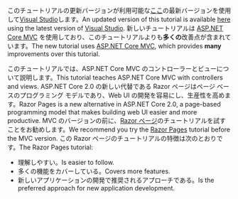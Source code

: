 <span data-ttu-id="1b616-101">このチュートリアルの更新バージョンが利用可能な[ここ](https://docs.microsoft.com/aspnet/core/tutorials/first-mvc-app/start-mvc)の最新バージョンを使用して[Visual Studio](https://visualstudio.microsoft.com/)します。</span><span class="sxs-lookup"><span data-stu-id="1b616-101">An updated version of this tutorial is available [here](https://docs.microsoft.com/aspnet/core/tutorials/first-mvc-app/start-mvc) using the latest version of [Visual Studio](https://visualstudio.microsoft.com/).</span></span> <span data-ttu-id="1b616-102">新しいチュートリアルは [ASP.NET Core MVC](https://docs.microsoft.com/aspnet/core/mvc/) を使用しており、このチュートリアルよりも**多くの**改善点が含まれています。</span><span class="sxs-lookup"><span data-stu-id="1b616-102">The new tutorial uses [ASP.NET Core MVC](https://docs.microsoft.com/aspnet/core/mvc/), which provides **many** improvements over this tutorial.</span></span>

<span data-ttu-id="1b616-103">このチュートリアルでは、ASP.NET Core MVC のコントローラーとビューについて説明します。</span><span class="sxs-lookup"><span data-stu-id="1b616-103">This tutorial teaches ASP.NET Core MVC with controllers and views.</span></span> <span data-ttu-id="1b616-104">ASP.NET Core 2.0 の新しい代替である Razor ページはページ ベースのプログラミング モデルであり、Web UI の開発を容易にし、生産性を高めます。</span><span class="sxs-lookup"><span data-stu-id="1b616-104">Razor Pages is a new alternative in ASP.NET Core 2.0, a page-based programming model that makes building web UI easier and more productive.</span></span> <span data-ttu-id="1b616-105">MVC のバージョンの前に、[Razor ページ](https://docs.microsoft.com/aspnet/core/mvc/razor-pages)のチュートリアルを試すことをお勧めします。</span><span class="sxs-lookup"><span data-stu-id="1b616-105">We recommend you try the [Razor Pages](https://docs.microsoft.com/aspnet/core/mvc/razor-pages) tutorial before the MVC version.</span></span> <span data-ttu-id="1b616-106">この Razor ページのチュートリアルの特徴は次のとおりです。</span><span class="sxs-lookup"><span data-stu-id="1b616-106">The Razor Pages tutorial:</span></span>

* <span data-ttu-id="1b616-107">理解しやすい。</span><span class="sxs-lookup"><span data-stu-id="1b616-107">Is easier to follow.</span></span>
* <span data-ttu-id="1b616-108">多くの機能をカバーしている。</span><span class="sxs-lookup"><span data-stu-id="1b616-108">Covers more features.</span></span>
* <span data-ttu-id="1b616-109">新しいアプリケーションの開発で推奨されるアプローチである。</span><span class="sxs-lookup"><span data-stu-id="1b616-109">Is the preferred approach for new application development.</span></span>
